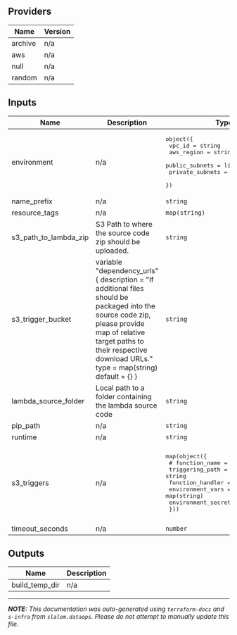 ## Providers

| Name | Version |
|------|---------|
| archive | n/a |
| aws | n/a |
| null | n/a |
| random | n/a |

## Inputs

| Name | Description | Type | Default | Required |
|------|-------------|------|---------|:-----:|
| environment | n/a | <pre>object({<br>    vpc_id          = string<br>    aws_region      = string<br>    public_subnets  = list(string)<br>    private_subnets = list(string)<br>  })</pre> | n/a | yes |
| name\_prefix | n/a | `string` | n/a | yes |
| resource\_tags | n/a | `map(string)` | n/a | yes |
| s3\_path\_to\_lambda\_zip | S3 Path to where the source code zip should be uploaded. | `string` | n/a | yes |
| s3\_trigger\_bucket | variable "dependency\_urls" { description = "If additional files should be packaged into the source code zip, please provide map of relative target paths to their respective download URLs." type        = map(string) default     = {} } | `string` | n/a | yes |
| lambda\_source\_folder | Local path to a folder containing the lambda source code | `string` | `"resources/fn_log"` | no |
| pip\_path | n/a | `string` | `"pip3"` | no |
| runtime | n/a | `string` | `"python3.8"` | no |
| s3\_triggers | n/a | <pre>map(object({<br>    # function_name       = string<br>    triggering_path     = string<br>    function_handler    = string<br>    environment_vars    = map(string)<br>    environment_secrets = map(string)<br>  }))</pre> | <pre>{<br>  "fn_log": {<br>    "environment_secrets": {},<br>    "environment_vars": {},<br>    "function_handler": "main.lambda_handler",<br>    "triggering_path": "*"<br>  }<br>}</pre> | no |
| timeout\_seconds | n/a | `number` | `300` | no |

## Outputs

| Name | Description |
|------|-------------|
| build\_temp\_dir | n/a |

---------------------

_**NOTE:** This documentation was auto-generated using
`terraform-docs` and `s-infra` from `slalom.dataops`.
Please do not attempt to manually update this file._
